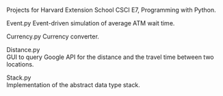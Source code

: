 Projects for Harvard Extension School CSCI E7, Programming with Python.

Event.py 
Event-driven simulation of average ATM wait time.

Currency.py
Currency converter.

Distance.py   
GUI to query Google API for the distance and the travel time between two locations.

Stack.py    
Implementation of the abstract data type stack.
